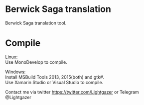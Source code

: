# Berwick Saga translation
Berwick Saga translation tool.

# Compile
Linux:  
Use MonoDevelop to compile.

Windows:   
Install MSBuild Tools 2013, 2015(both) and gtk#.  
Use Xamarin Studio or Visual Studio to compile.  


  
  
Contact me via twitter https://twitter.com/Lightgazer or Telegram @Lightgazer
